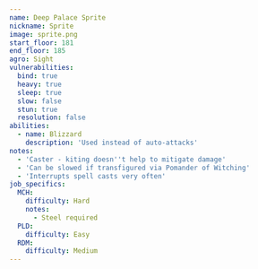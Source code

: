 ```yaml
---
name: Deep Palace Sprite
nickname: Sprite
image: sprite.png
start_floor: 181
end_floor: 185
agro: Sight
vulnerabilities:
  bind: true
  heavy: true
  sleep: true
  slow: false
  stun: true
  resolution: false
abilities:
  - name: Blizzard
    description: 'Used instead of auto-attacks'
notes:
  - 'Caster - kiting doesn''t help to mitigate damage'
  - 'Can be slowed if transfigured via Pomander of Witching'
  - 'Interrupts spell casts very often'
job_specifics:
  MCH:
    difficulty: Hard
    notes:
      - Steel required
  PLD:
    difficulty: Easy
  RDM:
    difficulty: Medium
---
```

